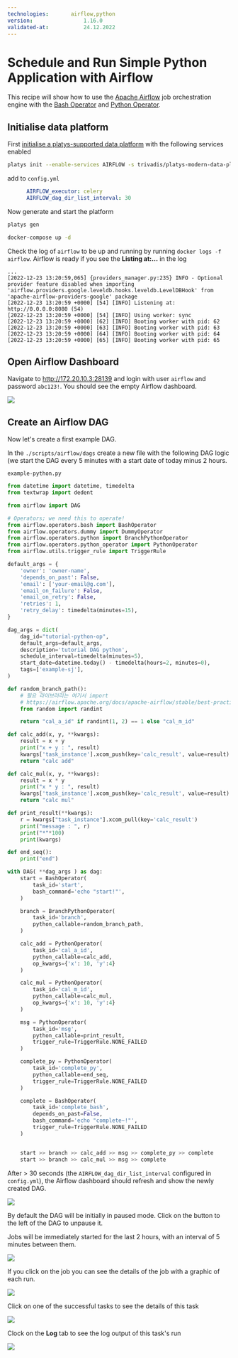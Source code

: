 ```yaml
---
technologies:       airflow,python
version:				1.16.0
validated-at:			24.12.2022
---
```


# Schedule and Run Simple Python Application with Airflow

This recipe will show how to use the [Apache Airflow](https://airflow.apache.org/) job orchestration engine with the [Bash Operator](https://airflow.apache.org/docs/apache-airflow/stable/_api/airflow/operators/bash/index.html#airflow.operators.bash.BashOperator) and [Python Operator](https://airflow.apache.org/docs/apache-airflow/stable/howto/operator/python.html).

## Initialise data platform

First [initialise a platys-supported data platform](../documentation/getting-started) with the following services enabled

```bash
platys init --enable-services AIRFLOW -s trivadis/platys-modern-data-platform -w 1.16.0
```

add to `config.yml`

```yaml
      AIRFLOW_executor: celery
      AIRFLOW_dag_dir_list_interval: 30
```

Now generate and start the platform 

```bash
platys gen

docker-compose up -d
```

Check the log of `airflow` to be up and running by running `docker logs -f airflow`. Airflow is ready if you see the **Listing at:...** in the log 

```
...
[2022-12-23 13:20:59,065] {providers_manager.py:235} INFO - Optional provider feature disabled when importing 'airflow.providers.google.leveldb.hooks.leveldb.LevelDBHook' from 'apache-airflow-providers-google' package
[2022-12-23 13:20:59 +0000] [54] [INFO] Listening at: http://0.0.0.0:8080 (54)
[2022-12-23 13:20:59 +0000] [54] [INFO] Using worker: sync
[2022-12-23 13:20:59 +0000] [62] [INFO] Booting worker with pid: 62
[2022-12-23 13:20:59 +0000] [63] [INFO] Booting worker with pid: 63
[2022-12-23 13:20:59 +0000] [64] [INFO] Booting worker with pid: 64
[2022-12-23 13:20:59 +0000] [65] [INFO] Booting worker with pid: 65
```

## Open Airflow Dashboard

Navigate to <http://172.20.10.3:28139> and login with user `airflow` and password `abc123!`. You should see the empty Airflow dashboard.

![](./images/airflow-dashboard.png)

## Create an Airflow DAG

Now let's create a first example DAG.

In the `./scripts/airflow/dags` create a new file with the following DAG logic (we start the DAG every 5 minutes with a start date of today minus 2 hours.

`example-python.py`

```python
from datetime import datetime, timedelta
from textwrap import dedent

from airflow import DAG

# Operators; we need this to operate!
from airflow.operators.bash import BashOperator
from airflow.operators.dummy import DummyOperator
from airflow.operators.python import BranchPythonOperator
from airflow.operators.python_operator import PythonOperator
from airflow.utils.trigger_rule import TriggerRule

default_args = {
    'owner': 'owner-name',
    'depends_on_past': False,
    'email': ['your-email@g.com'],
    'email_on_failure': False,
    'email_on_retry': False,
    'retries': 1,
    'retry_delay': timedelta(minutes=15),
}

dag_args = dict(
    dag_id="tutorial-python-op",
    default_args=default_args,
    description='tutorial DAG python',
    schedule_interval=timedelta(minutes=5),
    start_date=datetime.today() - timedelta(hours=2, minutes=0),
    tags=['example-sj'],
)

def random_branch_path():
    # 필요 라이브러리는 여기서 import
    # https://airflow.apache.org/docs/apache-airflow/stable/best-practices.html#writing-a-dag 참고
    from random import randint

    return "cal_a_id" if randint(1, 2) == 1 else "cal_m_id"

def calc_add(x, y, **kwargs):
    result = x + y
    print("x + y : ", result)
    kwargs['task_instance'].xcom_push(key='calc_result', value=result)
    return "calc add"

def calc_mul(x, y, **kwargs):
    result = x * y
    print("x * y : ", result)
    kwargs['task_instance'].xcom_push(key='calc_result', value=result)
    return "calc mul"

def print_result(**kwargs):
    r = kwargs["task_instance"].xcom_pull(key='calc_result')
    print("message : ", r)
    print("*"*100)
    print(kwargs)

def end_seq():
    print("end")

with DAG( **dag_args ) as dag:
    start = BashOperator(
        task_id='start',
        bash_command='echo "start!"',
    )

    branch = BranchPythonOperator(
        task_id='branch',
        python_callable=random_branch_path,
    )

    calc_add = PythonOperator(
        task_id='cal_a_id',
        python_callable=calc_add,
        op_kwargs={'x': 10, 'y':4}
    )

    calc_mul = PythonOperator(
        task_id='cal_m_id',
        python_callable=calc_mul,
        op_kwargs={'x': 10, 'y':4}
    )

    msg = PythonOperator(
        task_id='msg',
        python_callable=print_result,
        trigger_rule=TriggerRule.NONE_FAILED
    )

    complete_py = PythonOperator(
        task_id='complete_py',
        python_callable=end_seq,
        trigger_rule=TriggerRule.NONE_FAILED
    )

    complete = BashOperator(
        task_id='complete_bash',
        depends_on_past=False,
        bash_command='echo "complete~!"',
        trigger_rule=TriggerRule.NONE_FAILED
    )


    start >> branch >> calc_add >> msg >> complete_py >> complete
    start >> branch >> calc_mul >> msg >> complete
```

After > 30 seconds (the `AIRFLOW_dag_dir_list_interval` configured in `config.yml`), the Airflow dashboard should refresh and show the newly created DAG.

![](./images/airflow-dashboard-2.png)

By default the DAG will be initially in paused mode. Click on the button to the left of the DAG to unpause it. 

Jobs will be immediately started for the last 2 hours, with an interval of 5 minutes between them. 

![](./images/airflow-dashboard-3.png)

If you click on the job you can see the details of the job with a graphic of each run. 

![](./images/airflow-dashboard-4.png)

Click on one of the successful tasks to see the details of this task

![](./images/airflow-dashboard-5.png)

Clock on the **Log** tab to see the log output of this task's run

![](./images/airflow-dashboard-6.png)